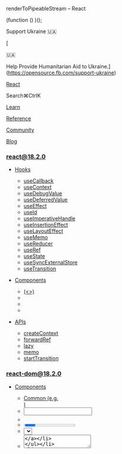 renderToPipeableStream – React

(function () )();

Support Ukraine 🇺🇦

[

🇺🇦

Help Provide Humanitarian Aid to Ukraine.](https://opensource.fb.com/support-ukraine)

[React](../../../index.html)

Search⌘CtrlK

[Learn](../../../learn.html)

[Reference](../../react.html)

[Community](../../../community.html)

[Blog](../../../blog.html)

[](https://github.com/facebook/react/releases)

### react@18.2.0

*   [Hooks](../../react.html "Hooks")
    
    *   [useCallback](../../react/useCallback.html "useCallback")
    *   [useContext](../../react/useContext.html "useContext")
    *   [useDebugValue](../../react/useDebugValue.html "useDebugValue")
    *   [useDeferredValue](../../react/useDeferredValue.html "useDeferredValue")
    *   [useEffect](../../react/useEffect.html "useEffect")
    *   [useId](../../react/useId.html "useId")
    *   [useImperativeHandle](../../react/useImperativeHandle.html "useImperativeHandle")
    *   [useInsertionEffect](../../react/useInsertionEffect.html "useInsertionEffect")
    *   [useLayoutEffect](../../react/useLayoutEffect.html "useLayoutEffect")
    *   [useMemo](../../react/useMemo.html "useMemo")
    *   [useReducer](../../react/useReducer.html "useReducer")
    *   [useRef](../../react/useRef.html "useRef")
    *   [useState](../../react/useState.html "useState")
    *   [useSyncExternalStore](../../react/useSyncExternalStore.html "useSyncExternalStore")
    *   [useTransition](../../react/useTransition.html "useTransition")
    
*   [Components](../../react/components.html "Components")
    
    *   [<Fragment> (<>)](../../react/Fragment.html "<Fragment> (<>)")
    *   [<Profiler>](../../react/Profiler.html "<Profiler>")
    *   [<StrictMode>](../../react/StrictMode.html "<StrictMode>")
    *   [<Suspense>](../../react/Suspense.html "<Suspense>")
    
*   [APIs](../../react/apis.html "APIs")
    
    *   [createContext](../../react/createContext.html "createContext")
    *   [forwardRef](../../react/forwardRef.html "forwardRef")
    *   [lazy](../../react/lazy.html "lazy")
    *   [memo](../../react/memo.html "memo")
    *   [startTransition](../../react/startTransition.html "startTransition")
    

### react-dom@18.2.0

*   [Components](../components.html "Components")
    
    *   [Common (e.g. <div>)](../components/common.html "Common (e.g. <div>)")
    *   [<input>](../components/input.html "<input>")
    *   [<option>](../components/option.html "<option>")
    *   [<progress>](../components/progress.html "<progress>")
    *   [<select>](../components/select.html "<select>")
    *   [<textarea>](../components/textarea.html "<textarea>")
    
*   [APIs](../../react-dom.html "APIs")
    
    *   [createPortal](../createPortal.html "createPortal")
    *   [flushSync](../flushSync.html "flushSync")
    *   [findDOMNode](../findDOMNode.html "findDOMNode")
    *   [hydrate](../hydrate.html "hydrate")
    *   [render](../render.html "render")
    *   [unmountComponentAtNode](../unmountComponentAtNode.html "unmountComponentAtNode")
    
*   [Client APIs](../client.html "Client APIs")
    
    *   [createRoot](../client/createRoot.html "createRoot")
    *   [hydrateRoot](../client/hydrateRoot.html "hydrateRoot")
    
*   [Server APIs](../server.html "Server APIs")
    
    *   [renderToNodeStream](renderToNodeStream.html "renderToNodeStream")
    *   [renderToPipeableStream](renderToPipeableStream.html "renderToPipeableStream")
    *   [renderToReadableStream](renderToReadableStream.html "renderToReadableStream")
    *   [renderToStaticMarkup](renderToStaticMarkup.html "renderToStaticMarkup")
    *   [renderToStaticNodeStream](renderToStaticNodeStream.html "renderToStaticNodeStream")
    *   [renderToString](renderToString.html "renderToString")
    

### Legacy APIs

*   [Legacy React APIs](../../react/legacy.html "Legacy React APIs")
    
    *   [Children](../../react/Children.html "Children")
    *   [cloneElement](../../react/cloneElement.html "cloneElement")
    *   [Component](../../react/Component.html "Component")
    *   [createElement](../../react/createElement.html "createElement")
    *   [createFactory](../../react/createFactory.html "createFactory")
    *   [createRef](../../react/createRef.html "createRef")
    *   [isValidElement](../../react/isValidElement.html "isValidElement")
    *   [PureComponent](../../react/PureComponent.html "PureComponent")
    

Is this page useful?

[API Reference](../../react.html)

[Server APIs](../server.html)

renderToPipeableStream[](#undefined "Link for this heading")
============================================================

`renderToPipeableStream` renders a React tree to a pipeable [Node.js Stream.](https://nodejs.org/api/stream.html)

    const  = renderToPipeableStream(reactNode, options?)

*   [Reference](#reference)
    *   [`renderToPipeableStream(reactNode, options?)`](#rendertopipeablestream)
*   [Usage](#usage)
    *   [Rendering a React tree as HTML to a Node.js Stream](#rendering-a-react-tree-as-html-to-a-nodejs-stream)
    *   [Streaming more content as it loads](#streaming-more-content-as-it-loads)
    *   [Specifying what goes into the shell](#specifying-what-goes-into-the-shell)
    *   [Logging crashes on the server](#logging-crashes-on-the-server)
    *   [Recovering from errors inside the shell](#recovering-from-errors-inside-the-shell)
    *   [Recovering from errors outside the shell](#recovering-from-errors-outside-the-shell)
    *   [Setting the status code](#setting-the-status-code)
    *   [Handling different errors in different ways](#handling-different-errors-in-different-ways)
    *   [Waiting for all content to load for crawlers and static generation](#waiting-for-all-content-to-load-for-crawlers-and-static-generation)
    *   [Aborting server rendering](#aborting-server-rendering)

### Note

This API is specific to Node.js. Environments with [Web Streams,](https://developer.mozilla.org/en-US/docs/Web/API/Streams_API) like Deno and modern edge runtimes, should use [`renderToReadableStream`](renderToReadableStream.html) instead.

* * *

Reference[](#reference "Link for Reference ")
---------------------------------------------

### `renderToPipeableStream(reactNode, options?)`[](#rendertopipeablestream "Link for this heading")

Call `renderToPipeableStream` to render your React tree as HTML into a [Node.js Stream.](https://nodejs.org/api/stream.html#writable-streams)

    import );

On the client, call [`hydrateRoot`](../client/hydrateRoot.html) to make the server-generated HTML interactive.

[See more examples below.](#usage)

#### Parameters[](#parameters "Link for Parameters ")

*   `reactNode`: A React node you want to render to HTML. For example, a JSX element like `<App />`. It is expected to represent the entire document, so the `App` component should render the `<html>` tag.
    
*   **optional** `options`: An object with streaming options.
    
    *   **optional** `bootstrapScriptContent`: If specified, this string will be placed in an inline `<script>` tag.
    *   **optional** `bootstrapScripts`: An array of string URLs for the `<script>` tags to emit on the page. Use this to include the `<script>` that calls [`hydrateRoot`.](../client/hydrateRoot.html) Omit it if you don’t want to run React on the client at all.
    *   **optional** `bootstrapModules`: Like `bootstrapScripts`, but emits [`<script type="module">`](https://developer.mozilla.org/en-US/docs/Web/JavaScript/Guide/Modules) instead.
    *   **optional** `identifierPrefix`: A string prefix React uses for IDs generated by [`useId`.](../../react/useId.html) Useful to avoid conflicts when using multiple roots on the same page. Must be the same prefix as passed to [`hydrateRoot`.](../client/hydrateRoot.html#parameters)
    *   **optional** `namespaceURI`: A string with the root [namespace URI](https://developer.mozilla.org/en-US/docs/Web/API/Document/createElementNS#important_namespace_uris) for the stream. Defaults to regular HTML. Pass `'http://www.w3.org/2000/svg'` for SVG or `'http://www.w3.org/1998/Math/MathML'` for MathML.
    *   **optional** `nonce`: A [`nonce`](http://developer.mozilla.org/en-US/docs/Web/HTML/Element/script#nonce) string to allow scripts for [`script-src` Content-Security-Policy](https://developer.mozilla.org/en-US/docs/Web/HTTP/Headers/Content-Security-Policy/script-src).
    *   **optional** `onAllReady`: A callback that fires when all rendering is complete, including both the [shell](#specifying-what-goes-into-the-shell) and all additional [content.](#streaming-more-content-as-it-loads) You can use this instead of `onShellReady` [for crawlers and static generation.](#waiting-for-all-content-to-load-for-crawlers-and-static-generation) If you start streaming here, you won’t get any progressive loading. The stream will contain the final HTML.
    *   **optional** `onError`: A callback that fires whenever there is a server error, whether [recoverable](#recovering-from-errors-outside-the-shell) or [not.](#recovering-from-errors-inside-the-shell) By default, this only calls `console.error`. If you override it to [log crash reports,](#logging-crashes-on-the-server) make sure that you still call `console.error`. You can also use it to [adjust the status code](#setting-the-status-code) before the shell is emitted.
    *   **optional** `onShellReady`: A callback that fires right after the [initial shell](#specifying-what-goes-into-the-shell) has been rendered. You can [set the status code](#setting-the-status-code) and call `pipe` here to start streaming. React will [stream the additional content](#streaming-more-content-as-it-loads) after the shell along with the inline `<script>` tags that place that replace the HTML loading fallbacks with the content.
    *   **optional** `onShellError`: A callback that fires if there was an error rendering the initial shell. It receives the error as an argument. No bytes were emitted from the stream yet, and neither `onShellReady` nor `onAllReady` will get called, so you can [output a fallback HTML shell.](#recovering-from-errors-inside-the-shell)
    *   **optional** `progressiveChunkSize`: The number of bytes in a chunk. [Read more about the default heuristic.](https://github.com/facebook/react/blob/14c2be8dac2d5482fda8a0906a31d239df8551fc/packages/react-server/src/ReactFizzServer.js#L210-L225)

#### Returns[](#returns "Link for Returns ")

`renderToPipeableStream` returns an object with two methods:

*   `pipe` outputs the HTML into the provided [Writable Node.js Stream.](https://nodejs.org/api/stream.html#writable-streams) Call `pipe` in `onShellReady` if you want to enable streaming, or in `onAllReady` for crawlers and static generation.
*   `abort` lets you [abort server rendering](#aborting-server-rendering) and render the rest on the client.

* * *

Usage[](#usage "Link for Usage ")
---------------------------------

### Rendering a React tree as HTML to a Node.js Stream[](#rendering-a-react-tree-as-html-to-a-nodejs-stream "Link for Rendering a React tree as HTML to a Node.js Stream ")

Call `renderToPipeableStream` to render your React tree as HTML into a [Node.js Stream:](https://nodejs.org/api/stream.html#writable-streams)

    import );

Along with the root component, you need to provide a list of bootstrap `<script>` paths. Your root component should return **the entire document including the root `<html>` tag.**

For example, it might look like this:

    export default function App() 

React will inject the [doctype](https://developer.mozilla.org/en-US/docs/Glossary/Doctype) and your bootstrap `<script>` tags into the resulting HTML stream:

    <!DOCTYPE html><html>  <!-- ... HTML from your components ... --></html><script src="/main.js" async=""></script>

On the client, your bootstrap script should [hydrate the entire `document` with a call to `hydrateRoot`:](../client/hydrateRoot.html#hydrating-an-entire-document)

    import  from 'react-dom/client';import App from './App.js';hydrateRoot(document, <App />);

This will attach event listeners to the server-generated HTML and make it interactive.

##### Deep Dive

#### Reading CSS and JS asset paths from the build output[](#reading-css-and-js-asset-paths-from-the-build-output "Link for Reading CSS and JS asset paths from the build output ")

Show Details

The final asset URLs (like JavaScript and CSS files) are often hashed after the build. For example, instead of `styles.css` you might end up with `styles.123456.css`. Hashing static asset filenames guarantees that every distinct build of the same asset will have a different filename. This is useful because it lets you safely enable long-term caching for static assets: a file with a certain name would never change content.

However, if you don’t know the asset URLs until after the build, there’s no way for you to put them in the source code. For example, hardcoding `"/styles.css"` into JSX like earlier wouldn’t work. To keep them out of your source code, your root component can read the real filenames from a map passed as a prop:

    export default function App(

On the server, render `<App assetMap= />` and pass your `assetMap` with the asset URLs:

    // You'd need to get this JSON from your build tooling, e.g. read it from the build output.const assetMap = );

Since your server is now rendering `<App assetMap= />`, you need to render it with `assetMap` on the client too to avoid hydration errors. You can serialize and pass `assetMap` to the client like this:

    // You'd need to get this JSON from your build tooling.const assetMap = );

In the example above, the `bootstrapScriptContent` option adds an extra inline `<script>` tag that sets the global `window.assetMap` variable on the client. This lets the client code read the same `assetMap`:

    import  />);

Both client and server render `App` with the same `assetMap` prop, so there are no hydration errors.

* * *

### Streaming more content as it loads[](#streaming-more-content-as-it-loads "Link for Streaming more content as it loads ")

Streaming allows the user to start seeing the content even before all the data has loaded on the server. For example, consider a profile page that shows a cover, a sidebar with friends and photos, and a list of posts:

    function ProfilePage() 

Imagine that loading data for `<Posts />` takes some time. Ideally, you’d want to show the rest of the profile page content to the user without waiting for the posts. To do this, [wrap `Posts` in a `<Suspense>` boundary:](../../react/Suspense.html#displaying-a-fallback-while-content-is-loading)

    function ProfilePage() 

This tells React to start streaming the HTML before `Posts` loads its data. React will send the HTML for the loading fallback (`PostsGlimmer`) first, and then, when `Posts` finishes loading its data, React will send the remaining HTML along with an inline `<script>` tag that replaces the loading fallback with that HTML. From the user’s perspective, the page will first appear with the `PostsGlimmer`, later replaced by the `Posts`.

You can further [nest `<Suspense>` boundaries](../../react/Suspense.html#revealing-nested-content-as-it-loads) to create a more granular loading sequence:

    function ProfilePage() 

In this example, React can start streaming the page even earlier. Only `ProfileLayout` and `ProfileCover` must finish rendering first because they are not wrapped in any `<Suspense>` boundary. However, if `Sidebar`, `Friends`, or `Photos` need to load some data, React will send the HTML for the `BigSpinner` fallback instead. Then, as more data becomes available, more content will continue to be revealed until all of it becomes visible.

Streaming does not need to wait for React itself to load in the browser, or for your app to become interactive. The HTML content from the server will get progressively revealed before any of the `<script>` tags load.

[Read more about how streaming HTML works.](https://github.com/reactwg/react-18/discussions/37)

### Note

**Only Suspense-enabled data sources will activate the Suspense component.** They include:

*   Data fetching with Suspense-enabled frameworks like [Relay](https://relay.dev/docs/guided-tour/rendering/loading-states/) and [Next.js](https://nextjs.org/docs/advanced-features/react-18)
*   Lazy-loading component code with [`lazy`](../../react/lazy.html)

Suspense **does not** detect when data is fetched inside an Effect or event handler.

The exact way you would load data in the `Posts` component above depends on your framework. If you use a Suspense-enabled framework, you’ll find the details in its data fetching documentation.

Suspense-enabled data fetching without the use of an opinionated framework is not yet supported. The requirements for implementing a Suspense-enabled data source are unstable and undocumented. An official API for integrating data sources with Suspense will be released in a future version of React.

* * *

### Specifying what goes into the shell[](#specifying-what-goes-into-the-shell "Link for Specifying what goes into the shell ")

The part of your app outside of any `<Suspense>` boundaries is called _the shell:_

    function ProfilePage() 

It determines the earliest loading state that the user may see:

    <ProfileLayout>  <ProfileCover />  <BigSpinner /></ProfileLayout>

If you wrap the whole app into a `<Suspense>` boundary at the root, the shell will only contain that spinner. However, that’s not a pleasant user experience because seeing a big spinner on the screen can feel slower and more annoying than waiting a bit more and seeing the real layout. This is why usually you’ll want to place the `<Suspense>` boundaries so that the shell feels _minimal but complete_—like a skeleton of the entire page layout.

The `onShellReady` callback fires when the entire shell has been rendered. Usually, you’ll start streaming then:

    const );

By the time `onShellReady` fires, components in nested `<Suspense>` boundaries might still be loading data.

* * *

### Logging crashes on the server[](#logging-crashes-on-the-server "Link for Logging crashes on the server ")

By default, all errors on the server are logged to console. You can override this behavior to log crash reports:

    const );

If you provide a custom `onError` implementation, don’t forget to also log errors to the console like above.

* * *

### Recovering from errors inside the shell[](#recovering-from-errors-inside-the-shell "Link for Recovering from errors inside the shell ")

In this example, the shell contains `ProfileLayout`, `ProfileCover`, and `PostsGlimmer`:

    function ProfilePage() 

If an error occurs while rendering those components, React won’t have any meaningful HTML to send to the client. Override `onShellError` to send a fallback HTML that doesn’t rely on server rendering as the last resort:

    const );

If there is an error while generating the shell, both `onError` and `onShellError` will fire. Use `onError` for error reporting and use `onShellError` to send the fallback HTML document. Your fallback HTML does not have to be an error page. Instead, you may include an alternative shell that renders your app on the client only.

* * *

### Recovering from errors outside the shell[](#recovering-from-errors-outside-the-shell "Link for Recovering from errors outside the shell ")

In this example, the `<Posts />` component is wrapped in `<Suspense>` so it is _not_ a part of the shell:

    function ProfilePage() 

If an error happens in the `Posts` component or somewhere inside it, React will [try to recover from it:](../../react/Suspense.html#providing-a-fallback-for-server-errors-and-server-only-content)

1.  It will emit the loading fallback for the closest `<Suspense>` boundary (`PostsGlimmer`) into the HTML.
2.  It will “give up” on trying to render the `Posts` content on the server anymore.
3.  When the JavaScript code loads on the client, React will _retry_ rendering `Posts` on the client.

If retrying rendering `Posts` on the client _also_ fails, React will throw the error on the client. As with all the errors thrown during rendering, the [closest parent error boundary](../../react/Component.html#static-getderivedstatefromerror) determines how to present the error to the user. In practice, this means that the user will see a loading indicator until it is certain that the error is not recoverable.

If retrying rendering `Posts` on the client succeeds, the loading fallback from the server will be replaced with the client rendering output. The user will not know that there was a server error. However, the server `onError` callback and the client [`onRecoverableError`](../client/hydrateRoot.html#hydrateroot) callbacks will fire so that you can get notified about the error.

* * *

### Setting the status code[](#setting-the-status-code "Link for Setting the status code ")

Streaming introduces a tradeoff. You want to start streaming the page as early as possible so that the user can see the content sooner. However, once you start streaming, you can no longer set the response status code.

By [dividing your app](#specifying-what-goes-into-the-shell) into the shell (above all `<Suspense>` boundaries) and the rest of the content, you’ve already solved a part of this problem. If the shell errors, you’ll get the `onShellError` callback which lets you set the error status code. Otherwise, you know that the app may recover on the client, so you can send “OK”.

    const );

If a component _outside_ the shell (i.e. inside a `<Suspense>` boundary) throws an error, React will not stop rendering. This means that the `onError` callback will fire, but you will still get `onShellReady` instead of `onShellError`. This is because React will try to recover from that error on the client, [as described above.](#recovering-from-errors-outside-the-shell)

However, if you’d like, you can use the fact that something has errored to set the status code:

    let didError = false;const );

This will only catch errors outside the shell that happened while generating the initial shell content, so it’s not exhaustive. If knowing whether an error occurred for some content is critical, you can move it up into the shell.

* * *

### Handling different errors in different ways[](#handling-different-errors-in-different-ways "Link for Handling different errors in different ways ")

You can [create your own `Error` subclasses](https://javascript.info/custom-errors) and use the [`instanceof`](https://developer.mozilla.org/en-US/docs/Web/JavaScript/Reference/Operators/instanceof) operator to check which error is thrown. For example, you can define a custom `NotFoundError` and throw it from your component. Then your `onError`, `onShellReady`, and `onShellError` callbacks can do something different depending on the error type:

    let didError = false;let caughtError = null;function getStatusCode() );

Keep in mind that once you emit the shell and start streaming, you can’t change the status code.

* * *

### Waiting for all content to load for crawlers and static generation[](#waiting-for-all-content-to-load-for-crawlers-and-static-generation "Link for Waiting for all content to load for crawlers and static generation ")

Streaming offers a better user experience because the user can see the content as it becomes available.

However, when a crawler visits your page, or if you’re generating the pages at the build time, you might want to let all of the content load first and then produce the final HTML output instead of revealing it progressively.

You can wait for all the content to load using the `onAllReady` callback:

    let didError = false;let isCrawler = // ... depends on your bot detection strategy ...const );

A regular visitor will get a stream of progressively loaded content. A crawler will receive the final HTML output after all the data loads. However, this also means that the crawler will have to wait for _all_ data, some of which might be slow to load or error. Depending on your app, you could choose to send the shell to the crawlers too.

* * *

### Aborting server rendering[](#aborting-server-rendering "Link for Aborting server rendering ")

You can force the server rendering to “give up” after a timeout:

    const , 10000);

React will flush the remaining loading fallbacks as HTML, and will attempt to render the rest on the client.

[PreviousrenderToNodeStream](renderToNodeStream.html)[NextrenderToReadableStream](renderToReadableStream.html)

* * *

How do you like these docs?

[Take our survey!](https://www.surveymonkey.co.uk/r/PYRPF3X)

* * *

[

](https://opensource.fb.com/)

©2023

[Learn React](../../../learn.html)

[Quick Start](../../../learn.html)

[Installation](../../../learn/installation.html)

[Describing the UI](../../../learn/describing-the-ui.html)

[Adding Interactivity](../../../learn/adding-interactivity.html)

[Managing State](../../../learn/managing-state.html)

[Escape Hatches](../../../learn/escape-hatches.html)

[API Reference](../../react.html)

[React APIs](../../react.html)

[React DOM APIs](../../react-dom.html)

[Community](../../../community.html)

[Code of Conduct](https://github.com/facebook/react/blob/main/CODE_OF_CONDUCT.md)

[Meet the Team](../../../community/team.html)

[Docs Contributors](../../../community/docs-contributors.html)

[Acknowledgements](../../../community/acknowledgements.html)

More

[Blog](../../../blog.html)

[React Native](https://reactnative.dev/)

[Privacy](https://opensource.facebook.com/legal/privacy)

[Terms](https://opensource.fb.com/legal/terms/)

[](https://www.facebook.com/react)[](https://twitter.com/reactjs)[](https://github.com/facebook/react)

On this page
------------

*   [Overview](#)
*   [Reference](#reference)
*   [`renderToPipeableStream(reactNode, options?)`](#rendertopipeablestream)
*   [Usage](#usage)
*   [Rendering a React tree as HTML to a Node.js Stream](#rendering-a-react-tree-as-html-to-a-nodejs-stream)
*   [Streaming more content as it loads](#streaming-more-content-as-it-loads)
*   [Specifying what goes into the shell](#specifying-what-goes-into-the-shell)
*   [Logging crashes on the server](#logging-crashes-on-the-server)
*   [Recovering from errors inside the shell](#recovering-from-errors-inside-the-shell)
*   [Recovering from errors outside the shell](#recovering-from-errors-outside-the-shell)
*   [Setting the status code](#setting-the-status-code)
*   [Handling different errors in different ways](#handling-different-errors-in-different-ways)
*   [Waiting for all content to load for crawlers and static generation](#waiting-for-all-content-to-load-for-crawlers-and-static-generation)
*   [Aborting server rendering](#aborting-server-rendering)

